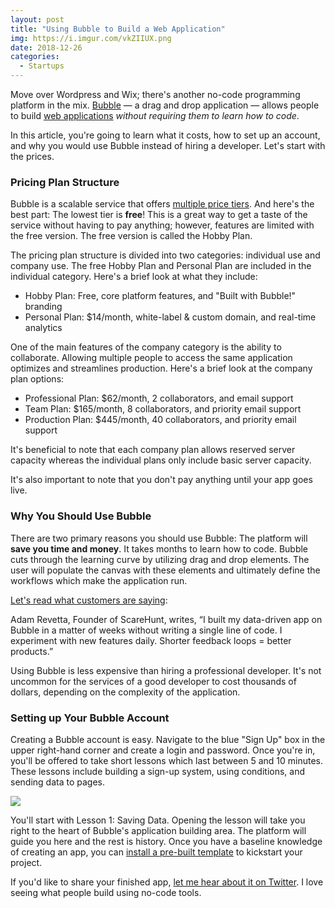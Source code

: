 ```yaml
---
layout: post
title: "Using Bubble to Build a Web Application" 
img: https://i.imgur.com/vkZIIUX.png
date: 2018-12-26
categories: 
  - Startups
---
```


Move over Wordpress and Wix; there's another no-code programming platform in the mix. [Bubble](http://bubble.io/) — a drag and drop application — allows people to build [web applications](/posts/web-applications) *without requiring them to learn how to code*.

In this article, you're going to learn what it costs, how to set up an account, and why you would use Bubble instead of hiring a developer. Let's start with the prices.

### Pricing Plan Structure

Bubble is a scalable service that offers [multiple price tiers](https://bubble.is/pricing). And here's the best part: The lowest tier is **free**! This is a great way to get a taste of the service without having to pay anything; however, features are limited with the free version. The free version is called the Hobby Plan.

The pricing plan structure is divided into two categories: individual use and company use. The free Hobby Plan and Personal Plan are included in the individual category. Here's a brief look at what they include:

- Hobby Plan: Free, core platform features, and "Built with Bubble!" branding
- Personal Plan: $14/month, white-label & custom domain, and real-time analytics

One of the main features of the company category is the ability to collaborate. Allowing multiple people to access the same application optimizes and streamlines production. Here's a brief look at the company plan options:

- Professional Plan: $62/month, 2 collaborators, and email support
- Team Plan: $165/month, 8 collaborators, and priority email support
- Production Plan: $445/month, 40 collaborators, and priority email support

It's beneficial to note that each company plan allows reserved server capacity whereas the individual plans only include basic server capacity.

It's also important to note that you don't pay anything until your app goes live.

### Why You Should Use Bubble

There are two primary reasons you should use Bubble: The platform will **save you time and money**. It takes months to learn how to code. Bubble cuts through the learning curve by utilizing drag and drop elements. The user will populate the canvas with these elements and ultimately define the workflows which make the application run.

[Let's read what customers are saying](https://bubble.is/showcase):

Adam Revetta, Founder of ScareHunt, writes, “I built my data-driven app on Bubble in a matter of weeks without writing a single line of code. I experiment with new features daily. Shorter feedback loops = better products.”

Using Bubble is less expensive than hiring a professional developer. It's not uncommon for the services of a good developer to cost thousands of dollars, depending on the complexity of the application.

### Setting up Your Bubble Account

Creating a Bubble account is easy. Navigate to the blue "Sign Up" box in the upper right-hand corner and create a login and password. Once you're in, you'll be offered to take short lessons which last between 5 and 10 minutes. These lessons include building a sign-up system, using conditions, and sending data to pages.

![](https://i.imgur.com/LtboUT9.gif)

You'll start with Lesson 1: Saving Data. Opening the lesson will take you right to the heart of Bubble's application building area. The platform will guide you here and the rest is history. Once you have a baseline knowledge of creating an app, you can [install a pre-built template](https://bubble.is/templates) to kickstart your project.

If you'd like to share your finished app, [let me hear about it on Twitter](https://twitter.com/karllhughes). I love seeing what people build using no-code tools.
